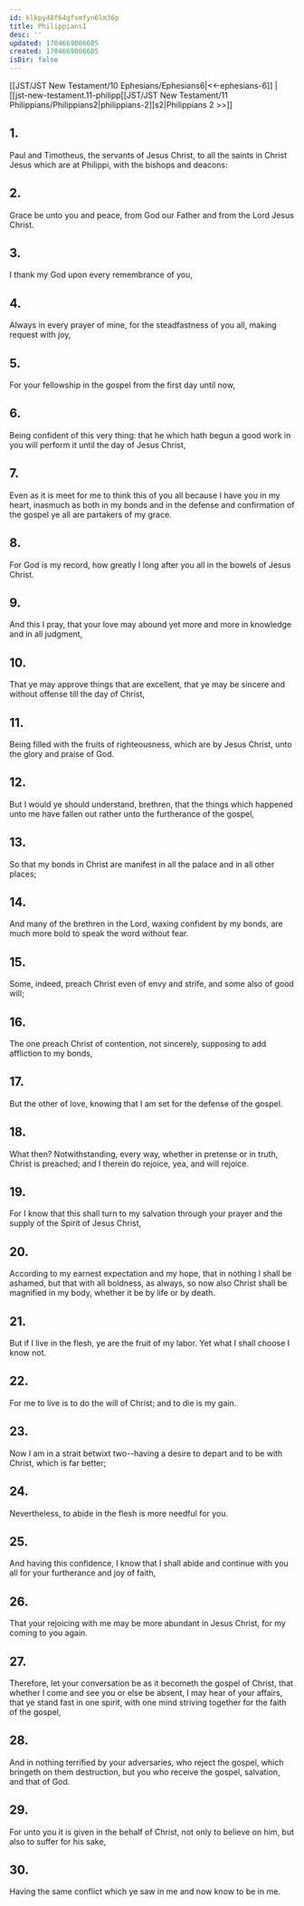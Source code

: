```yaml
---
id: klkpy48f64gfsmfyn6lm36p
title: Philippians1
desc: ''
updated: 1704669006605
created: 1704669006605
isDir: false
---
```

[[JST/JST New Testament/10 Ephesians/Ephesians6|<<-ephesians-6]] | [[jst-new-testament.11-philipp[[JST/JST New Testament/11 Philippians/Philippians2|philippians-2]]s2|Philippians 2 >>]]
## 1.
Paul and Timotheus, the servants of Jesus Christ, to all the saints in Christ Jesus which are at Philippi, with the bishops and deacons:
## 2.
Grace be unto you and peace, from God our Father and from the Lord Jesus Christ.
## 3.
I thank my God upon every remembrance of you,
## 4.
Always in every prayer of mine, for the steadfastness of you all, making request with joy,
## 5.
For your fellowship in the gospel from the first day until now,
## 6.
Being confident of this very thing: that he which hath begun a good work in you will perform it until the day of Jesus Christ,
## 7.
Even as it is meet for me to think this of you all because I have you in my heart, inasmuch as both in my bonds and in the defense and confirmation of the gospel ye all are partakers of my grace.
## 8.
For God is my record, how greatly I long after you all in the bowels of Jesus Christ.
## 9.
And this I pray, that your love may abound yet more and more in knowledge and in all judgment,
## 10.
That ye may approve things that are excellent, that ye may be sincere and without offense till the day of Christ,
## 11.
Being filled with the fruits of righteousness, which are by Jesus Christ, unto the glory and praise of God.
## 12.
But I would ye should understand, brethren, that the things which happened unto me have fallen out rather unto the furtherance of the gospel,
## 13.
So that my bonds in Christ are manifest in all the palace and in all other places;
## 14.
And many of the brethren in the Lord, waxing confident by my bonds, are much more bold to speak the word without fear.
## 15.
Some, indeed, preach Christ even of envy and strife, and some also of good will;
## 16.
The one preach Christ of contention, not sincerely, supposing to add affliction to my bonds,
## 17.
But the other of love, knowing that I am set for the defense of the gospel.
## 18.
What then? Notwithstanding, every way, whether in pretense or in truth, Christ is preached; and I therein do rejoice, yea, and will rejoice.
## 19.
For I know that this shall turn to my salvation through your prayer and the supply of the Spirit of Jesus Christ,
## 20.
According to my earnest expectation and my hope, that in nothing I shall be ashamed, but that with all boldness, as always, so now also Christ shall be magnified in my body, whether it be by life or by death.
## 21.
But if I live in the flesh, ye are the fruit of my labor. Yet what I shall choose I know not.
## 22.
For me to live is to do the will of Christ; and to die is my gain.
## 23.
Now I am in a strait betwixt two\--having a desire to depart and to be with Christ, which is far better;
## 24.
Nevertheless, to abide in the flesh is more needful for you.
## 25.
And having this confidence, I know that I shall abide and continue with you all for your furtherance and joy of faith,
## 26.
That your rejoicing with me may be more abundant in Jesus Christ, for my coming to you again.
## 27.
Therefore, let your conversation be as it becometh the gospel of Christ, that whether I come and see you or else be absent, I may hear of your affairs, that ye stand fast in one spirit, with one mind striving together for the faith of the gospel,
## 28.
And in nothing terrified by your adversaries, who reject the gospel, which bringeth on them destruction, but you who receive the gospel, salvation, and that of God.
## 29.
For unto you it is given in the behalf of Christ, not only to believe on him, but also to suffer for his sake,
## 30.
Having the same conflict which ye saw in me and now know to be in me.

